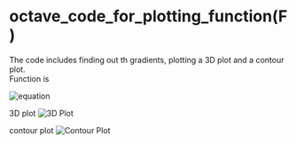 # octave_code_for_plotting_function(F)
The code includes finding out th gradients, plotting a 3D plot and a contour plot.\
Function is

![equation](https://user-images.githubusercontent.com/74448981/102238546-e135d300-3f1b-11eb-87fc-66674b170f06.PNG)

3D plot
![3D Plot](https://user-images.githubusercontent.com/74448981/102238954-5b665780-3f1c-11eb-8029-261f4c425589.png)

contour plot
![Contour Plot](https://user-images.githubusercontent.com/74448981/102238961-5e614800-3f1c-11eb-8f14-d5147f7c263e.png)


